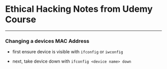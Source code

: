 # Ethical Hacking Notes from Udemy Course

___

### Changing a devices MAC Address

- first ensure device is visible with `ifconfig` or `iwconfig`

- next, take device down with `ifconfig <device name> down`
